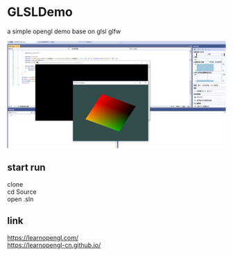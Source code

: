 # GLSLDemo
a simple opengl demo base on glsl glfw



![img](./screenshot/main.png)

## start run   
clone   
cd Source   
open .sln  

## link 
https://learnopengl.com/    
https://learnopengl-cn.github.io/ 
